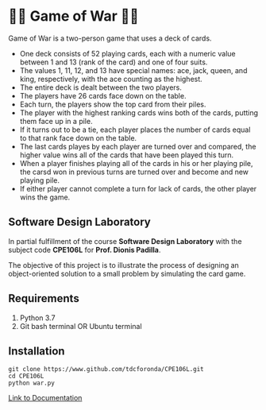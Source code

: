 # 🚀🚀 Game of War 🚀🚀
Game of War is a two-person game that uses a deck of cards.
<ul>
  <li>One deck consists of 52 playing cards, each with a numeric value between 1 and 13 (rank of the card) and one of four suits.</li>
  <li>The values 1, 11, 12, and 13 have special names: ace, jack, queen, and king, respectively, with the ace counting as the highest.</li>
  <li>The entire deck is dealt between the two players.</li>
  <li>The players have 26 cards face down on the table.</li>
  <li>Each turn, the players show the top card from their piles.</li>
  <li>The player with the highest ranking cards wins both of the cards, putting them face up in a pile.</li>
  <li>If it turns out to be a tie, each player places the number of cards equal to that rank face down on the table.</li>
  <li>The last cards playes by each player are turned over and compared, the higher value wins all of the cards that have been played this turn.</li>
  <li>When a player finishes playing all of the cards in his or her playing pile, the carsd won in previous turns are turned over and become and new playing pile.</li>
  <li>If either player cannot complete a turn for lack of cards, the other player wins the game.</li>
</ul>

## Software Design Laboratory
In partial fulfillment of the course **Software Design Laboratory** with the subject code **CPE106L** for **Prof. Dionis Padilla**.

The objective of this project is to illustrate the process of designing an object-oriented solution to a small problem by simulating the card game.

## Requirements
1. Python 3.7
2. Git bash terminal OR Ubuntu terminal

## Installation

```
git clone https://www.github.com/tdcforonda/CPE106L.git
cd CPE106L
python war.py
```
[Link to Documentation](https://drive.google.com/drive/folders/1ELCXzhH0kMH9etCy7USMQR-Fy-xNRitN?usp=sharing)
